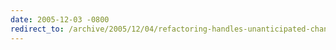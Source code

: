 ```yaml
---
date: 2005-12-03 -0800
redirect_to: /archive/2005/12/04/refactoring-handles-unanticipated-changes.aspx/
---
```

